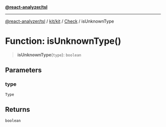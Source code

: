[**@react-analyzer/tsl**](../../../../../README.md)

***

[@react-analyzer/tsl](../../../../../README.md) / [kit/kit](../../../README.md) / [Check](../README.md) / isUnknownType

# Function: isUnknownType()

> **isUnknownType**(`type`): `boolean`

## Parameters

### type

`Type`

## Returns

`boolean`

